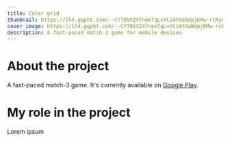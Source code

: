 ```yaml
---
title: Color grid
thumbnail: https://lh4.ggpht.com/--CYT05VZ47nekTqLvYCiAYXaNdpjKMw-rcRyeqVOsQLgzz2MerTJWGSkQRrwRJdFYk=h900-rw
cover_image: https://lh4.ggpht.com/--CYT05VZ47nekTqLvYCiAYXaNdpjKMw-rcRyeqVOsQLgzz2MerTJWGSkQRrwRJdFYk=h900-rw
description: A fast-paced match-3 game for mobile devices
---
```


# About the project

A fast-paced match-3 game.
It's currently available on [Google Play](https://play.google.com/store/apps/details?id=com.rubycell.colorgridpro).

# My role in the project

Lorem ipsum

